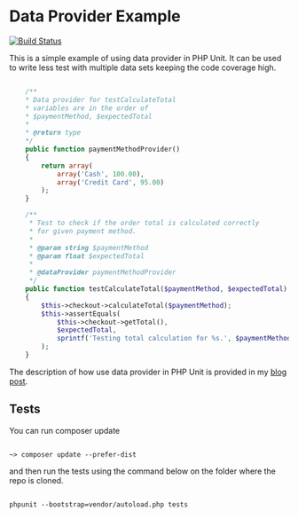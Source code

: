 # Data Provider Example

[![Build Status](https://api.travis-ci.org/geshan/dataprovider-example.png)](https://travis-ci.org/geshan/dataprovider-example)

This is a simple example of using data provider in PHP Unit. It can be used to
write less test with multiple data sets keeping the code coverage high.

```php

    /**
    * Data provider for testCalculateTotal
    * variables are in the order of
    * $paymentMethod, $expectedTotal
    * 
    * @return type
    */
    public function paymentMethodProvider()
    {
        return array(
            array('Cash', 100.00),
            array('Credit Card', 95.00)
        );
    }

    /**
     * Test to check if the order total is calculated correctly
     * for given payment method.
     * 
     * @param string $paymentMethod
     * @param float $expectedTotal
     * 
     * @dataProvider paymentMethodProvider
     */
    public function testCalculateTotal($paymentMethod, $expectedTotal)
    {
        $this->checkout->calculateTotal($paymentMethod);
        $this->assertEquals(
            $this->checkout->getTotal(), 
            $expectedTotal,
            sprintf('Testing total calculation for %s.', $paymentMethod)
        );
    }

```

The description of how use data provider in PHP Unit is provided in my 
[blog post](http://geshan.blogspot.com).


## Tests

You can run composer update

```

~> composer update --prefer-dist

```

and then run the tests using the command below on the folder where the repo is 
cloned.

```

phpunit --bootstrap=vendor/autoload.php tests


```